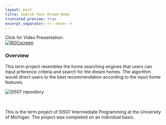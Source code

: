 ```yaml
---
layout: post
title: Search Your Dream Home
truncated_preview: true
excerpt_separator: <!--more-->
---
```

Click for Video Presentation: <br>
[<img src="{{site.baseurl | prepend: site.url}}/portfolio/image/SI507/HomeSearch.png" alt="ROCscreen"/>](https://www.youtube.com/watch?v=lZlUImLmxRw)

### Overview <br>

This term project resembles the home searching engines that users can input prference criteria
and search for the dream homes. The algorithm would direct users to the best recommendation according
to the input home features. <br><!--more-->

![SI507 repository](https://github.com/elizabeth3714/SI507) <br>

<br>
<br>

<div class="message">
  This is the term project of SI507 Intermediate Programming at the University of Michigan. The project
  was completed on an individual basis.. <br>
</div>
